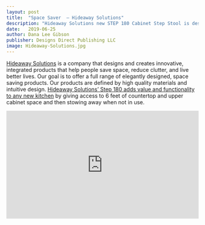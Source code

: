 ```yaml
---
layout: post
title:  "Space Saver  – Hideaway Solutions"
description: "Hideaway Solutions new STEP 180 Cabinet Step Stool is designed to provide a homeowner quick and easy accessibility for hard to reach upper cabinets and shelves as well as allowing children more opportunities to thrive in the kitchen. "
date:   2019-06-25
author: Dana Lee Gibson
publisher: Designs Direct Publishing LLC
image: Hideaway-Solutions.jpg
---
```


[Hideaway Solutions](https://hideawaysolutions.com/) is a company that designs and creates innovative, integrated products that help people save space, reduce clutter, and live better lives. Our goal is to offer a full range of elegantly designed, space saving products. <!--more-->Our products are defined by high quality materials and intuitive design. [Hideaway Solutions’ Step 180 adds value and functionality to any new kitchen](https://hideawaysolutions.com/) by giving access to 6 feet of countertop and upper cabinet space and then stowing away when not in use.

<style>.embed-container { position: relative; padding-bottom: 56.25%; height: 0; overflow: hidden; max-width: 100%; } .embed-container iframe, .embed-container object, .embed-container embed { position: absolute; top: 0; left: 0; width: 100%; height: 100%; }</style><div class='embed-container'><iframe src='https://www.youtube.com/embed/TZC1RCXoyY4' frameborder='0' allowfullscreen></iframe></div>
